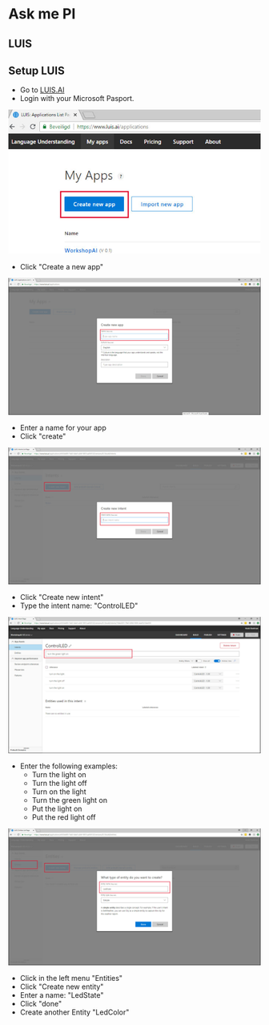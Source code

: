 # Ask me PI


## LUIS

## Setup LUIS
* Go to [LUIS.AI](https://www.luis.ai) 
* Login with your Microsoft Pasport.

![](Assets/img_luis_1001.jpg)

* Click "Create a new app"

![](Assets/img_luis_1002.jpg)

* Enter a name for your app
* Click "create"

![](Assets/img_luis_1003.jpg)
* Click "Create new intent"
* Type the intent name: "ControlLED"

![](Assets/img_luis_1004.jpg)
* Enter the following examples:
    * Turn the light on
    * Turn the light off
    * Turn on the light
    * Turn the green light on
    * Put the light on
    * Put the red light off
    
![](Assets/img_luis_1005.jpg)
* Click in the left menu "Entities"
* Click "Create new entity"
* Enter a name: "LedState"
* Click "done"
* Create another Entity "LedColor"


